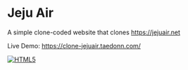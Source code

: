 # Jeju Air

A simple clone-coded website that clones https://jejuair.net

Live Demo: https://clone-jejuair.taedonn.com/

[![HTML5](https://img.shields.io/badge/featured%20on-HTML5-%23ec6231)](#)

